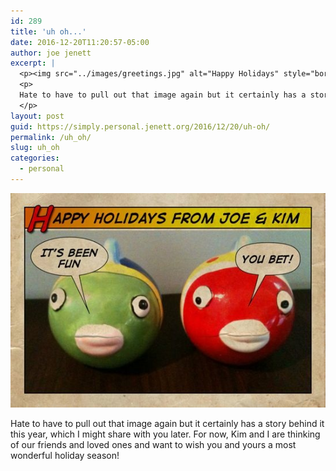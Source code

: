 ```yaml
---
id: 289
title: 'uh oh...'
date: 2016-12-20T11:20:57-05:00
author: joe jenett
excerpt: |
  <p><img src="../images/greetings.jpg" alt="Happy Holidays" style="border:none;" /></p>
  <p>
  Hate to have to pull out that image again but it certainly has a story behind it this year, which I might share with you later. For now, Kim and I are thinking of our friends and loved ones and want to wish you and yours a most wonderful holiday season!
  </p>
layout: post
guid: https://simply.personal.jenett.org/2016/12/20/uh-oh/
permalink: /uh_oh/
slug: uh_oh
categories:
  - personal
---
```

<img src="../images/greetings.jpg" alt="Happy Holidays" style="border:none;" />

Hate to have to pull out that image again but it certainly has a story behind it this year, which I might share with you later. For now, Kim and I are thinking of our friends and loved ones and want to wish you and yours a most wonderful holiday season!